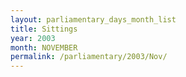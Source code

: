 ```yaml
---
layout: parliamentary_days_month_list
title: Sittings
year: 2003
month: NOVEMBER
permalink: /parliamentary/2003/Nov/
---
```


